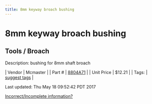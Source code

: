 ```yaml
---
title: 8mm keyway broach bushing
---
```


# 8mm keyway broach bushing
## Tools / Broach
Description: 	bushing for 8mm shaft broach 

| Vendor | Mcmaster | 
| Part # | [8804A71](https://www.mcmaster.com/#8804A71) | 
| Unit Price | $12.21 | 
| Tags: | [suggest tags](https://docs.google.com/forms/d/e/1FAIpQLSeWyY8v3RgOty-MyWmh9U0iivNYN_molChYyS-0U-o-kOAv_g/viewform) | 

Last updated: Thu May 18 09:52:42 PDT 2017

 [Incorrect/Incomplete information?](https://docs.google.com/forms/d/e/1FAIpQLSeWyY8v3RgOty-MyWmh9U0iivNYN_molChYyS-0U-o-kOAv_g/viewform)